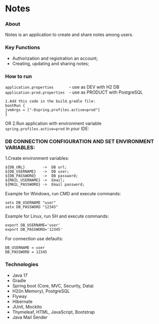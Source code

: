 # **Notes**
### **About**
Notes is an application to create and share notes among users. 

### **Key Functions**
- Authorization and registration an acсount;
- Creating, updating and sharing notes;

### **How to run**
```application.properties       ```-  use as DEV with H2 DB </br>
```application-prod.properties  ```-  use as PRODUCT with PostgreSQL 
```
1.Add this code in the build.gradle file:
bootRun {
jvmArgs = ["-Dspring.profiles.active=prod"]
}
```
OR
2.Run application with environment variable ```spring.profiles.active=prod``` in your IDE:
### DB CONNECTION CONFIGURATION AND SET ENVIRONMENT VARIABLES:

1.Create environment variables:
```
${DB_URL}        ->  DB url;
${DB_USERNAME}   ->  DB user;
${DB_PASSWORD}   ->  DB password;
${MAIL_USERNAME} ->  Email;
${MAIL_PASSWORD} ->  Email password;
```

Example for Windows, run  CMD and execute commands:
```
setx DB_USERNAME "user"
setx DB_PASSWORD "12345"
```
Example for Linux, run  SH and execute commands:
```
export DB_USERNAME='user'
export DB_PASSWORD='12345'
```
For connection use defaults:
```
DB_USERNAME = user
DB_PASSWORD = 12345
```

### **Technologies**
- Java 17
- Gradle
- Spring boot (Core, MVC, Security, Data)
- H2(in Memory), PostgreSQL
- Flyway
- Hibernate 
- JUnit, Mockito
- Thymeleaf, HTML, JavaScript, Bootstrap
- Java Mail Sender
